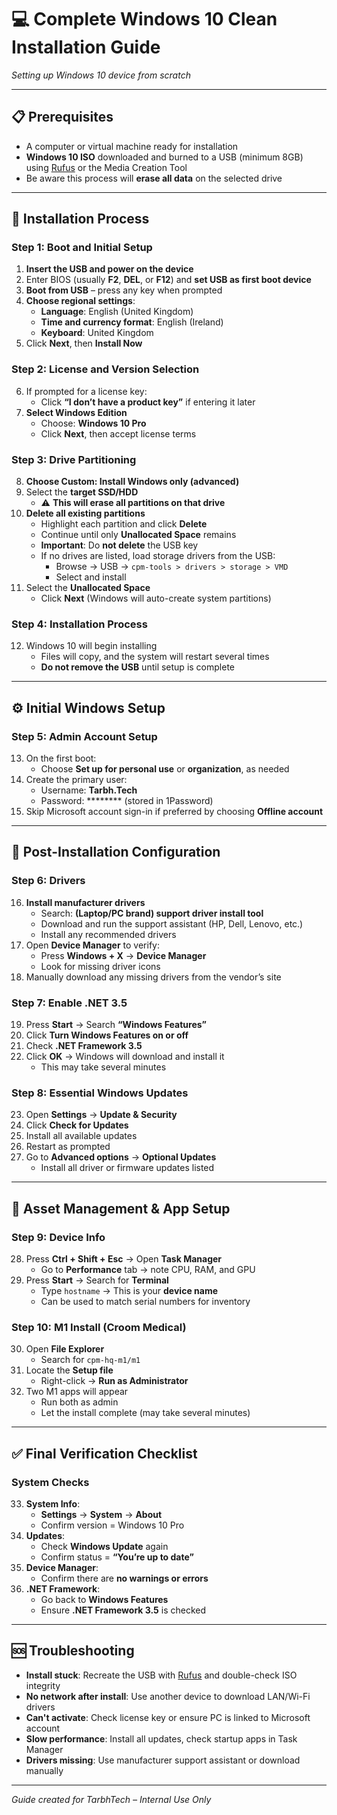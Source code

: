 # 💻 Complete Windows 10 Clean Installation Guide  
*Setting up Windows 10 device from scratch*  

---

## 📋 Prerequisites

- A computer or virtual machine ready for installation  
- **Windows 10 ISO** downloaded and burned to a USB (minimum 8GB) using [Rufus](https://rufus.ie) or the Media Creation Tool  
- Be aware this process will **erase all data** on the selected drive  

---

## 🚀 Installation Process

### Step 1: Boot and Initial Setup

1. **Insert the USB and power on the device**  
2. Enter BIOS (usually **F2**, **DEL**, or **F12**) and **set USB as first boot device**  
3. **Boot from USB** – press any key when prompted  
4. **Choose regional settings**:  
   - **Language**: English (United Kingdom)  
   - **Time and currency format**: English (Ireland)  
   - **Keyboard**: United Kingdom  
5. Click **Next**, then **Install Now**

### Step 2: License and Version Selection

6. If prompted for a license key:
   - Click **“I don’t have a product key”** if entering it later  
7. **Select Windows Edition**  
   - Choose: **Windows 10 Pro**  
   - Click **Next**, then accept license terms

### Step 3: Drive Partitioning

8. **Choose Custom: Install Windows only (advanced)**  
9. Select the **target SSD/HDD**  
   - ⚠️ **This will erase all partitions on that drive**  
10. **Delete all existing partitions**  
    - Highlight each partition and click **Delete**  
    - Continue until only **Unallocated Space** remains  
    - **Important**: Do **not delete** the USB key  
    - If no drives are listed, load storage drivers from the USB:  
      - Browse → USB → `cpm-tools > drivers > storage > VMD`  
      - Select and install  
11. Select the **Unallocated Space**  
    - Click **Next** (Windows will auto-create system partitions)

### Step 4: Installation Process

12. Windows 10 will begin installing  
    - Files will copy, and the system will restart several times  
    - **Do not remove the USB** until setup is complete  

---

## ⚙️ Initial Windows Setup

### Step 5: Admin Account Setup

13. On the first boot:  
    - Choose **Set up for personal use** or **organization**, as needed  
14. Create the primary user:  
    - Username: **Tarbh.Tech**  
    - Password: ******** (stored in 1Password)  
15. Skip Microsoft account sign-in if preferred by choosing **Offline account**

---

## 🔧 Post-Installation Configuration

### Step 6: Drivers

16. **Install manufacturer drivers**  
    - Search: **(Laptop/PC brand) support driver install tool**  
    - Download and run the support assistant (HP, Dell, Lenovo, etc.)  
    - Install any recommended drivers  
17. Open **Device Manager** to verify:  
    - Press **Windows + X** → **Device Manager**  
    - Look for missing driver icons  
18. Manually download any missing drivers from the vendor’s site

### Step 7: Enable .NET 3.5

19. Press **Start** → Search **“Windows Features”**  
20. Click **Turn Windows Features on or off**  
21. Check **.NET Framework 3.5**  
22. Click **OK** → Windows will download and install it  
    - This may take several minutes  

### Step 8: Essential Windows Updates

23. Open **Settings** → **Update & Security**  
24. Click **Check for Updates**  
25. Install all available updates  
26. Restart as prompted  
27. Go to **Advanced options** → **Optional Updates**  
    - Install all driver or firmware updates listed

---

## 🧾 Asset Management & App Setup

### Step 9: Device Info

28. Press **Ctrl + Shift + Esc** → Open **Task Manager**  
    - Go to **Performance** tab → note CPU, RAM, and GPU  
29. Press **Start** → Search for **Terminal**  
    - Type `hostname` → This is your **device name**  
    - Can be used to match serial numbers for inventory  

### Step 10: M1 Install (Croom Medical)

30. Open **File Explorer**  
    - Search for `cpm-hq-m1/m1`  
31. Locate the **Setup file**  
    - Right-click → **Run as Administrator**  
32. Two M1 apps will appear  
    - Run both as admin  
    - Let the install complete (may take several minutes)

---

## ✅ Final Verification Checklist

### System Checks

33. **System Info**:  
    - **Settings** → **System** → **About**  
    - Confirm version = Windows 10 Pro  
34. **Updates**:  
    - Check **Windows Update** again  
    - Confirm status = **“You’re up to date”**  
35. **Device Manager**:  
    - Confirm there are **no warnings or errors**  
36. **.NET Framework**:  
    - Go back to **Windows Features**  
    - Ensure **.NET Framework 3.5** is checked  

---

## 🆘 Troubleshooting

- **Install stuck**: Recreate the USB with [Rufus](https://rufus.ie) and double-check ISO integrity  
- **No network after install**: Use another device to download LAN/Wi-Fi drivers  
- **Can't activate**: Check license key or ensure PC is linked to Microsoft account  
- **Slow performance**: Install all updates, check startup apps in Task Manager  
- **Drivers missing**: Use manufacturer support assistant or download manually

---

*Guide created for TarbhTech – Internal Use Only*  
